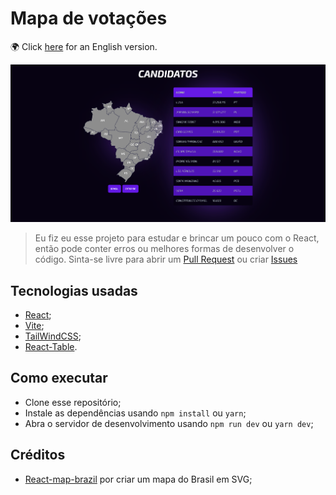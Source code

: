 # Mapa de votações

🌍 Click [here](https://github.com/Lucasmellof/candidatos/blob/main/README.en_us.md) for an English version.

![](screenshot.png)

> Eu fiz eu esse projeto para estudar e brincar um pouco com o React, então pode conter erros ou melhores formas de desenvolver o código. Sinta-se livre para abrir um [Pull Request](https://github.com/Lucasmellof/candidatos/pulls) ou criar [Issues](https://github.com/Lucasmellof/candidatos/issues/new)

## Tecnologias usadas

- [React](https://openjdk.org/);
- [Vite](https://spring.io/projects/spring-boot);
- [TailWindCSS](https://mariadb.org/);
- [React-Table](https://github.com/auth0/java-jwt).

## Como executar
- Clone esse repositório;
- Instale as dependências usando `npm install` ou `yarn`;
- Abra o servidor de desenvolvimento usando `npm run dev` ou `yarn dev`;

## Créditos
- [React-map-brazil](https://www.npmjs.com/package/react-brazil-map) por criar um mapa do Brasil em SVG;
